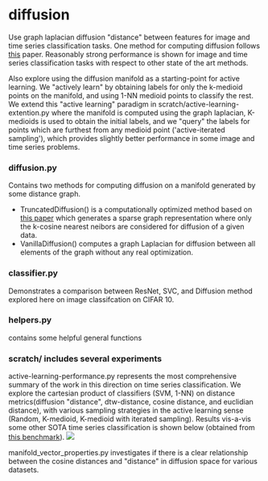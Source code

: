 # diffusion

Use graph laplacian diffusion "distance" between features for image and time series classification tasks. One method for computing diffusion follows [this](https://arxiv.org/pdf/1811.10907.pdf) paper. Reasonably strong performance is shown for image and time series classification tasks with respect to other state of the art methods. 

Also explore using the diffusion manifold as a starting-point for active learning. We "actively learn" by obtaining labels for only the k-medioid points on the manifold, and using 1-NN medioid points to classify the rest. We extend this "active learning" paradigm in scratch/active-learning-extention.py where the manifold is computed using the graph laplacian, K-medioids is used to obtain the initial labels, and we "query" the labels for points which are furthest from any medioid point ('active-iterated sampling'), which provides slightly better performance in some image and time series problems. 

### diffusion.py 
Contains two methods for computing diffusion on a manifold generated by some distance graph. 
- TruncatedDiffusion() is a computationally optimized method based on [this paper](https://arxiv.org/pdf/1811.10907.pdf) which generates a sparse graph representation where only the k-cosine nearest neibors are considered for diffusion of a given data.
- VanillaDiffusion() computes a graph Laplacian for diffusion between all elements of the graph without any real optimization.

### classifier.py 
Demonstrates a comparison between ResNet, SVC, and Diffusion method explored here on image classifcation on CIFAR 10. 

### helpers.py 
contains some helpful general functions

### scratch/ includes several experiments
active-learning-performance.py represents the most comprehensive summary of the work in this direction on time series classification. We explore the cartesian product of classifiers (SVM, 1-NN) on distance metrics(diffusion "distance", dtw-distance, cosine distance, and euclidian distance), with various sampling strategies in the active learning sense (Random, K-medioid, K-medioid with iterated sampling). Results vis-a-vis some other SOTA time series classification is shown below (obtained from [this benchmark](https://github.com/cauchyturing/UCR_Time_Series_Classification_Deep_Learning_Baseline)).
![](https://github.com/cfld/diffusion/blob/eab/results/ucr/SOTA_categories.png)

manifold_vector_properties.py investigates if there is a clear relationship between the cosine distances and "distance" in diffusion space for various datasets.
